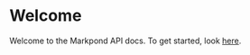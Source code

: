 # Welcome

Welcome to the Markpond API docs. To get started, look [here](https://github.com/markpond/api-documentation/blob/master/index.md).